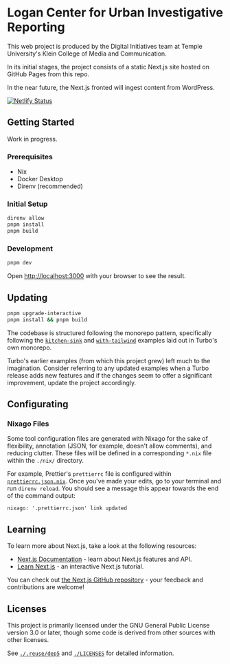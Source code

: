 <!--
SPDX-FileCopyrightText: 2022-2023 Temple University
SPDX-License-Identifier: CC0-1.0
-->

# Logan Center for Urban Investigative Reporting

This web project is produced by the Digital Initiatives team at Temple
University's Klein College of Media and Communication.

In its initial stages, the project consists of a static Next.js site hosted on
GitHub Pages from this repo.

In the near future, the Next.js fronted will ingest content from WordPress.

[![Netlify Status](https://api.netlify.com/api/v1/badges/d85e3d5a-7bc5-4b50-a66c-5a2ce249d665/deploy-status)](https://app.netlify.com/sites/templelogancenter/deploys)

## Getting Started

Work in progress.

### Prerequisites

- Nix
- Docker Desktop
- Direnv (recommended)

### Initial Setup

```bash
direnv allow
pnpm install
pnpm build
```

### Development

```sh
pnpm dev
```

Open [http://localhost:3000](http://localhost:3000) with your browser to see the
result.

## Updating

```sh
pnpm upgrade-interactive
pnpm install && pnpm build
```

The codebase is structured following the monorepo pattern,
specifically following the [`kitchen-sink`][turbo-kitchen-sink-example]
and [`with-tailwind`][turbo-with-tailwind-example]
examples laid out in Turbo's own monorepo.

Turbo's earlier examples (from which this project grew) left much to the imagination.
Consider referring to any updated examples when a Turbo release adds new features
and if the changes seem to offer a significant improvement,
update the project accordingly.

[turbo-kitchen-sink-example]: https://github.com/vercel/turbo/tree/main/examples/kitchen-sink
[turbo-with-tailwind-example]: https://github.com/vercel/turbo/tree/main/examples/with-tailwind

## Configurating

### Nixago Files

Some tool configuration files are generated with Nixago
for the sake of flexibility, annotation (JSON, for example, doesn't allow comments), and reducing clutter.
These files will be defined in a corresponding `*.nix` file
within the `./nix/` directory.

For example, Prettier's `prettierrc` file is configured within
[`prettierrc.json.nix`][file-prettierrc-nix]. Once you've made your edits, go to
your terminal and run `direnv reload`. You should see a message this appear
towards the end of the command output:

```
nixago: '.prettierrc.json' link updated
```

[file-prettierrc-nix]: ./nix/formatters/nixagoFiles/prettierrc.json.nix

## Learning

To learn more about Next.js, take a look at the following resources:

- [Next.js Documentation](https://nextjs.org/docs) - learn about Next.js
  features and API.
- [Learn Next.js](https://nextjs.org/learn) - an interactive Next.js tutorial.

You can check out
[the Next.js GitHub repository](https://github.com/vercel/next.js/) - your
feedback and contributions are welcome!

## Licenses

This project is primarily licensed under the GNU General Public License version
3.0 or later, though some code is derived from other sources with other
licenses.

See [`./.reuse/dep5`](./.reuse/dep5) and [`./LICENSES`](./LICENSES/) for
detailed information.
